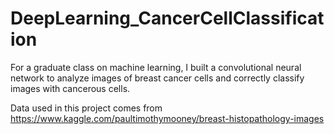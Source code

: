 # DeepLearning_CancerCellClassification

For a graduate class on machine learning, I built a convolutional neural network to analyze images of breast cancer cells and correctly classify images with cancerous cells.

Data used in this project comes from <https://www.kaggle.com/paultimothymooney/breast-histopathology-images>
